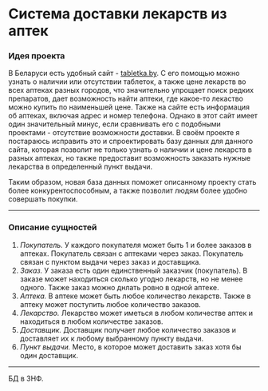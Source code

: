 # Система доставки лекарств из аптек
### **Идея проекта**

В Беларуси есть удобный сайт - [tabletka.by](https://tabletka.by/). 
С его помощью можно узнать о наличии или отсутствии таблеток, а также цене лекарств во 
всех аптеках разных городов, что значительно упрощает поиск 
редких препаратов, дает возможность найти аптеки, где какое-то лекаство 
можно купить по наименьшей цене. Также на сайте есть информация об аптеках,
включая адрес и номер телефона. Однако в этот сайт имеет один значительный минус, если 
сравнивать его с подобными проектами - отсутствие возможности доставки. В своём проекте я
постараюсь исправить это и спроектировать базу данных для данного сайта, которая позволит
не только узнать о наличии и цене лекарств в разных аптеках, но также предоставит возможность
заказать нужные лекарства в определенный пункт выдачи. 

Таким образом, новая база данных поможет описанному проекту стать более конкурентоспособным,
а также позволит людям более удобно совершать покупки.

-----------------------------------
### Описание сущностей
1. *Покупатель.* У каждого покупателя может быть 1 и более заказов в аптеках. Покупатель связан 
с аптеками через заказ. Покупатель связан с пунктом выдачи через заказ и доставщика.
2. *Заказ.* У заказа есть один единственный заказчик (покупатель). В заказе может находиться 
сколько угодно лекарств, но не менее одного. Также заказ можно днлать ровно в одной аптеке.
3. *Аптека.* В аптеке может быть любое количество лекарств. Также в аптеку может поступить 
любое количество заказов.
4. *Лекарство.* Лекарство может иметься в любом количестве аптек и находиться в любом 
количестве заказов.
5. *Доставщик.* Доставщик получает любое количество заказов и доставляет их к любому 
выбранному пункту выдачи.
6. *Пункт выдачи.* Место, в которое может доставить заказ хотя бы один доставщик.

-----------------------------------
БД в 3НФ.
